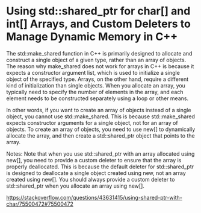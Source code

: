 # Using std::shared_ptr for char[] and int[] Arrays, and Custom Deleters to Manage Dynamic Memory in C++
The std::make_shared function in C++ is primarily designed to allocate and construct a single object of a given type, rather than an array of objects. The reason why make_shared does not work for arrays in C++ is because it expects a constructor argument list, which is used to initialize a single object of the specified type. Arrays, on the other hand, require a different kind of initialization than single objects. When you allocate an array, you typically need to specify the number of elements in the array, and each element needs to be constructed separately using a loop or other means.

In other words, if you want to create an array of objects instead of a single object, you cannot use std::make_shared. This is because std::make_shared expects constructor arguments for a single object, not for an array of objects. To create an array of objects, you need to use new[] to dynamically allocate the array, and then create a std::shared_ptr object that points to the array.

Notes: Note that when you use std::shared_ptr with an array allocated using new[], you need to provide a custom deleter to ensure that the array is properly deallocated. This is because the default deleter for std::shared_ptr is designed to deallocate a single object created using new, not an array created using new[]. You should always provide a custom deleter to std::shared_ptr when you allocate an array using new[].

https://stackoverflow.com/questions/43631415/using-shared-ptr-with-char/75500472#75500472
